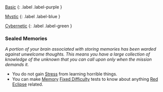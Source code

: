 
[Basic](Game/Basic-List)
{: .label .label-purple }

[Mystic](Game/Mystic)
{: .label .label-blue }

[Cybernetic](Game/Cybernetic-List)
{: .label .label-green }
### Sealed Memories
*A portion of your brain associated with storing memories has been warded against unwelcome thoughts. This means you have a large collection of knowledge of the unknown that you can call upon only when the mission demands it.*
* You do not gain [Stress](Game/Stress) from learning horrible things.
* You can make [Memory](Game/Core/Intelligence#Memory) [Fixed Difficulty](Game/Core/Skills#Fixed%20Difficulty) tests to know about anything [Red Eclipse](Game/Hostile-Groups#Red%20Eclipse) related.

